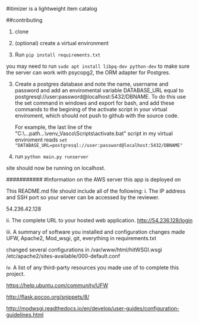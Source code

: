 #itimizer is a lightweight item catalog

##contributing
1. clone
2. (optional) create a virtual environment

3. Run `pip install requirements.txt`

you may need to run `sudo apt install libpq-dev python-dev` to make sure the server can work with psycopg2, the ORM adapter for Postgres.

3. Create a postgres database and note the name, username and password
    and add an enviromental variable
    DATABASE_URL equal to postgresql://user:password@localhost:5432/DBNAME.
    To do this use the set command in windows and export for bash,
    and add these commands to the begining of
    the activate script in your virtual enviroment,
    which should not push to github with the source code.


    For example, the last line of the "C:\\...path...\\venv_Vasco\\Scripts\\activate.bat"
    script in my virtual enviroment reads
    `set "DATABASE_URL=postgresql://user:password@localhost:5432/DBNAME"`

4. run `python main.py runserver`

site should now be running on localhost.

###########
#Information on the AWS server this app is deployed on

This README.md file should include all of the following:
i. The IP address and SSH port so your server can be accessed by the reviewer.

54.236.42.128

ii. The complete URL to your hosted web application.
http://54.236.128/login

iii. A summary of software you installed and configuration changes made
UFW, Apache2, Mod_wsgi, git, everything in requirements.txt


changed several configurations in
/var/www/html/hitWSGI.wsgi
/etc/apache2/sites-available/000-default.conf


iv. A list of any third-party resources you made use of to complete this project.


https://help.ubuntu.com/community/UFW

http://flask.pocoo.org/snippets/8/

http://modwsgi.readthedocs.io/en/develop/user-guides/configuration-guidelines.html
